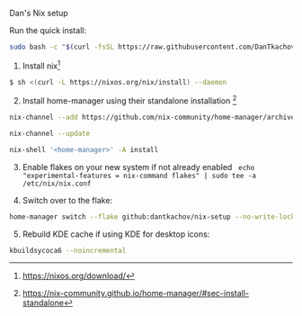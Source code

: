 Dan's Nix setup

Run the quick install:
```bash
sudo bash -c "$(curl -fsSL https://raw.githubusercontent.com/DanTkachov/nix-setup/main/quick-setup.sh)"
```

1. Install nix[^1]
```bash
$ sh <(curl -L https://nixos.org/nix/install) --daemon
```

2. Install home-manager using their standalone installation [^2]
```bash 
nix-channel --add https://github.com/nix-community/home-manager/archive/master.tar.gz home-manager

nix-channel --update

nix-shell '<home-manager>' -A install
```

3. Enable flakes on your new system if not already enabled
` echo "experimental-features = nix-command flakes" | sudo tee -a /etc/nix/nix.conf` 

4. Switch over to the flake:
```bash
home-manager switch --flake github:dantkachov/nix-setup --no-write-lock-file --refresh
```

5. Rebuild KDE cache if using KDE for desktop icons:
```bash
kbuildsycoca6 --noincremental
```

[^1]: https://nixos.org/download/
[^2]: https://nix-community.github.io/home-manager/#sec-install-standalone